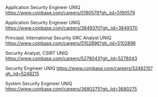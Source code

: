 Application Security Engineer UNIQ https://www.coinbase.com/careers/5190579?gh_jid=5190579

Application Security Engineer UNIQ https://www.coinbase.com/careers/3849370?gh_jid=3849370

Principal, International Security GRC Analyst UNIQ https://www.coinbase.com/careers/5102896?gh_jid=5102896

Security Analyst, CSIRT UNIQ https://www.coinbase.com/careers/5278043?gh_jid=5278043

Security Engineer UNIQ https://www.coinbase.com/careers/5248215?gh_jid=5248215

System Security Engineer UNIQ https://www.coinbase.com/careers/3680275?gh_jid=3680275

